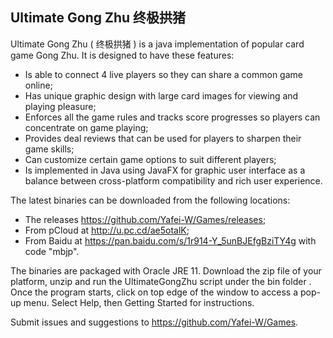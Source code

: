 ## Ultimate Gong Zhu 终极拱猪

Ultimate Gong Zhu ( 终极拱猪 ) is a java implementation of popular card game Gong Zhu.  It is designed to have these features:

- Is able to connect 4 live players so they can share a common game online;
- Has unique graphic design with large card images for viewing and playing pleasure;
- Enforces all the game rules and tracks score progresses so players can concentrate on game playing;
- Provides deal reviews that can be used for players to sharpen their game skills;
- Can customize certain game options to suit different players;
- Is implemented in Java using JavaFX for graphic user interface as a balance between cross-platform compatibility and rich user experience.

The latest binaries can be downloaded from the following locations:

- The releases https://github.com/Yafei-W/Games/releases;
- From pCloud at http://u.pc.cd/ae5otalK;
- From Baidu at https://pan.baidu.com/s/1r914-Y_5unBJEfgBziTY4g with code "mbjp".

The binaries are packaged with Oracle JRE 11. Download the zip file of your platform, unzip and run the UltimateGongZhu script under the bin folder . Once the program starts, click on top edge of the window to access a pop-up menu. Select Help, then Getting Started for instructions. 

Submit issues and suggestions to https://github.com/Yafei-W/Games.
